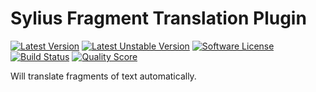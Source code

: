 # Sylius Fragment Translation Plugin

[![Latest Version][ico-version]][link-packagist]
[![Latest Unstable Version][ico-unstable-version]][link-packagist]
[![Software License][ico-license]](LICENSE)
[![Build Status][ico-travis]][link-travis]
[![Quality Score][ico-code-quality]][link-code-quality]

Will translate fragments of text automatically.

[ico-version]: https://poser.pugx.org/setono/sylius-fragment-translation-plugin/v/stable
[ico-unstable-version]: https://poser.pugx.org/setono/sylius-fragment-translation-plugin/v/unstable
[ico-license]: https://poser.pugx.org/setono/sylius-fragment-translation-plugin/license
[ico-travis]: https://img.shields.io/travis/Setono/SyliusFragmentTranslationPlugin/master.svg?style=flat-square
[ico-code-quality]: https://img.shields.io/scrutinizer/g/Setono/SyliusFragmentTranslationPlugin.svg?style=flat-square

[link-packagist]: https://packagist.org/packages/setono/sylius-fragment-translation-plugin
[link-travis]: https://travis-ci.org/Setono/SyliusFragmentTranslationPlugin
[link-code-quality]: https://scrutinizer-ci.com/g/Setono/SyliusFragmentTranslationPlugin
